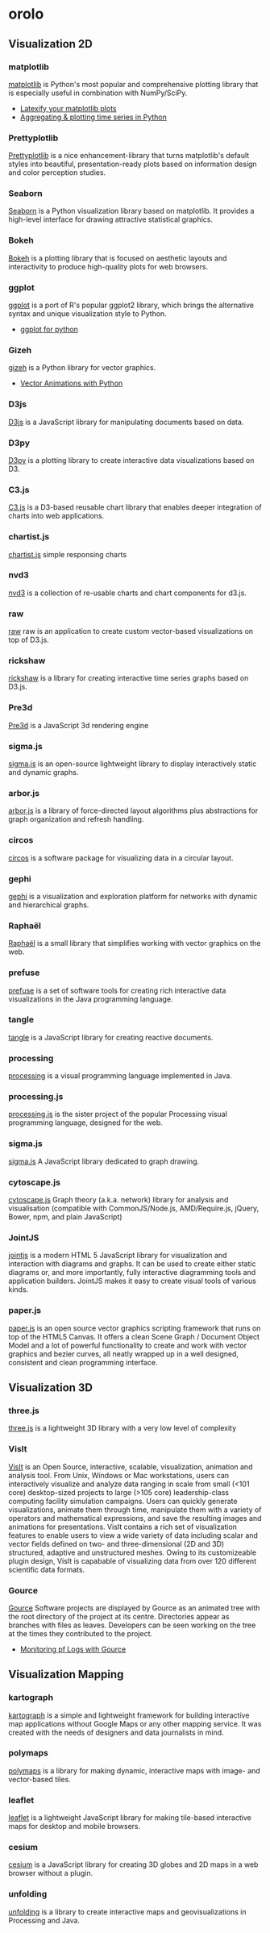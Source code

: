 orolo
=====

## Visualization 2D

### matplotlib
[matplotlib](http://matplotlib.org)
is Python's most popular and comprehensive plotting library that is
especially useful in combination with NumPy/SciPy.

 - [Latexify your matplotlib plots](http://nipunbatra.github.io/2014/08/latexify/)
 - [Aggregating & plotting time series in Python](http://blog.yhathq.com/posts/aggregating-and-plotting-time-series-in-python.html)


### Prettyplotlib
[Prettyplotlib](http://olgabot.github.io/prettyplotlib/)
is a nice enhancement-library that turns matplotlib's default
styles into beautiful, presentation-ready plots based on information design and
color perception studies.

### Seaborn
[Seaborn](https://github.com/mwaskom/seaborn)
is a Python visualization library based on matplotlib. It provides a
high-level interface for drawing attractive statistical graphics.

### Bokeh
[Bokeh](http://bokeh.pydata.org)
is a plotting library that is focused on aesthetic layouts and
interactivity to produce high-quality plots for web browsers.

### ggplot
[ggplot](https://github.com/yhat/ggplot)
is a port of R's popular ggplot2 library, which brings the alternative
syntax and unique visualization style to Python.

 - [ggplot for python](http://blog.yhathq.com/posts/ggplot-for-python.html)

### Gizeh
[gizeh](https://github.com/Zulko/gizeh)
is a Python library for vector graphics.

 - [Vector Animations with Python](http://zulko.github.io/blog/2014/09/20/vector-animations-with-python/)

### D3js
[D3js](http://d3js.org/)
is a JavaScript library for manipulating documents based on data.

### D3py
[D3py](https://github.com/mikedewar/d3py)
is a plotting library to create interactive data visualizations based on D3.

### C3.js
[C3.js](http://c3js.org/)
is a D3-based reusable chart library that enables deeper integration of
charts into web applications.

### chartist.js
[chartist.js](https://github.com/gionkunz/chartist-js)
simple responsing charts

### nvd3
[nvd3](https://github.com/novus/nvd3)
is a collection of re-usable charts and chart components for d3.js.

### raw
[raw](https://github.com/densitydesign/raw/)
raw is an application to create custom vector-based visualizations on top of D3.js.

### rickshaw
[rickshaw](https://github.com/shutterstock/rickshaw)
is a library for creating interactive time series graphs based on D3.js.

### Pre3d
[Pre3d](http://deanm.github.io/pre3d/)
is a JavaScript 3d rendering engine

### sigma.js
[sigma.js](https://github.com/jacomyal/sigma.js)
is an open-source lightweight library to display interactively static and dynamic
graphs.

### arbor.js
[arbor.js](http://arborjs.org/)
is a  library of force-directed layout algorithms plus abstractions for graph
organization and refresh handling.

### circos
[circos](http://circos.ca/)
is a software package for visualizing data in a circular layout.

### gephi
[gephi](http://gephi.org)
is a visualization and exploration platform for networks with dynamic and
hierarchical graphs.

### Raphaël
[Raphaël](http://raphaeljs.com/)
is a small library that simplifies working with vector graphics on the web.

### prefuse
[prefuse](https://github.com/prefuse/Prefuse)
is a set of software tools for creating rich interactive data
visualizations in the Java programming language.

### tangle
[tangle](http://worrydream.com/Tangle/)
is a JavaScript library for creating reactive documents.

### processing
[processing](http://processing.org)
is a visual programming language implemented in Java.

### processing.js
[processing.js](http://processingjs.org)
is the sister project of the popular Processing visual programming
language, designed for the web.

### sigma.js
[sigma.js](https://github.com/jacomyal/sigma.js)
A JavaScript library dedicated to graph drawing.

### cytoscape.js
[cytoscape.js](https://github.com/cytoscape/cytoscape.js)
Graph theory (a.k.a. network) library for analysis and visualisation (compatible
with CommonJS/Node.js, AMD/Require.js, jQuery, Bower, npm, and plain JavaScript)

### JointJS
[jointjs](http://www.jointjs.com)
is a modern HTML 5 JavaScript library for visualization and interaction with
diagrams and graphs. It can be used to create either static diagrams or, and
more importantly, fully interactive diagramming tools and application builders.
JointJS makes it easy to create visual tools of various kinds.

### paper.js
[paper.js](http://paperjs.org)
is an open source vector graphics scripting framework that runs on top of the
HTML5 Canvas. It offers a clean Scene Graph / Document Object Model and a lot of
powerful functionality to create and work with vector graphics and bezier
curves, all neatly wrapped up in a well designed, consistent and clean
programming interface.

## Visualization 3D

### three.js
[three.js](http://threejs.org/)
is a lightweight 3D library with a very low level of complexity

### VisIt
[VisIt](https://wci.llnl.gov/simulation/computer-codes/visit/)
is an Open Source, interactive, scalable, visualization, animation and analysis
tool. From Unix, Windows or Mac workstations, users can interactively visualize
and analyze data ranging in scale from small (<101 core) desktop-sized projects
to large (>105 core) leadership-class computing facility simulation campaigns.
Users can quickly generate visualizations, animate them through time, manipulate
them with a variety of operators and mathematical expressions, and save the
resulting images and animations for presentations. VisIt contains a rich set of
visualization features to enable users to view a wide variety of data including
scalar and vector fields defined on two- and three-dimensional (2D and 3D)
structured, adaptive and unstructured meshes. Owing to its customizeable plugin
design, VisIt is capabable of visualizing data from over 120 different
scientific data formats.

### Gource
[Gource](https://code.google.com/p/gource/)
Software projects are displayed by Gource as an animated tree with the root
directory of the project at its centre. Directories appear as branches with
files as leaves. Developers can be seen working on the tree at the times they
contributed to the project.

 - [Monitoring pf Logs with Gource](http://www.echothrust.com/blogs/monitoring-pf-logs-gource)

## Visualization Mapping

### kartograph
[kartograph](http://kartograph.org/)
is a simple and lightweight framework for building interactive map
applications without Google Maps or any other mapping service. It was created
with the needs of designers and data journalists in mind.

### polymaps
[polymaps](https://github.com/simplegeo/polymaps)
is a library for making dynamic, interactive maps with image- and vector-based
tiles.

### leaflet
[leaflet](http://leafletjs.com/)
is a lightweight JavaScript library for making tile-based interactive maps for
desktop and mobile browsers.

### cesium
[cesium](http://cesiumjs.org)
is a JavaScript library for creating 3D globes and 2D maps in a web
browser without a plugin.

### unfolding
[unfolding](http://unfoldingmaps.org/)
is a library to create interactive maps and geovisualizations in
Processing and Java.